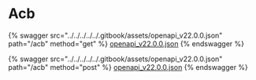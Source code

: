 # Acb

{% swagger src="../../../../../.gitbook/assets/openapi_v22.0.0.json" path="/acb" method="get" %}
[openapi_v22.0.0.json](../../../../../.gitbook/assets/openapi_v22.0.0.json)
{% endswagger %}

{% swagger src="../../../../../.gitbook/assets/openapi_v22.0.0.json" path="/acb" method="post" %}
[openapi_v22.0.0.json](../../../../../.gitbook/assets/openapi_v22.0.0.json)
{% endswagger %}
